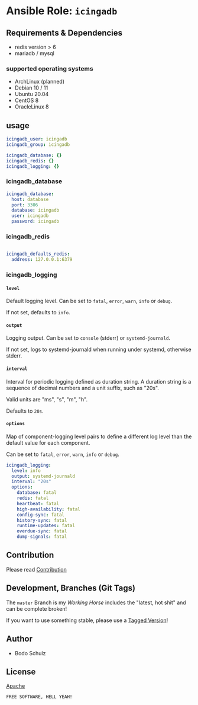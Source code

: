 
# Ansible Role:  `icingadb`



## Requirements & Dependencies

- redis version > 6
- mariadb / mysql

### supported operating systems

- ArchLinux (planned)
- Debian 10 / 11
- Ubuntu 20.04
- CentOS 8
- OracleLinux 8

## usage

```yaml
icingadb_user: icingadb
icingadb_group: icingadb

icingadb_database: {}
icingadb_redis: {}
icingadb_logging: {}
```

### icingadb_database

```yaml
icingadb_database:
  host: database
  port: 3306
  database: icingadb
  user: icingadb
  password: icingadb
```
### icingadb_redis

```yaml

icingadb_defaults_redis:
  address: 127.0.0.1:6379
```

### icingadb_logging

#### `level`
Default logging level. Can be set to `fatal`, `error`, `warn`, `info` or `debug`.

If not set, defaults to `info`.

#### `output`
Logging output. Can be set to `console` (stderr) or `systemd-journald`.

If not set, logs to systemd-journald when running under systemd, otherwise stderr.

#### `interval`

Interval for periodic logging defined as duration string.
A duration string is a sequence of decimal numbers and a unit suffix, such as "20s".

Valid units are "ms", "s", "m", "h".

Defaults to `20s`.

#### `options`

Map of component-logging level pairs to define a different log level than the default
value for each component.

Can be set to `fatal`, `error`, `warn`, `info` or `debug`.

```yaml
icingadb_logging:
  level: info
  output: systemd-journald
  interval: "20s"
  options:
    database: fatal
    redis: fatal
    heartbeat: fatal
    high-availability: fatal
    config-sync: fatal
    history-sync: fatal
    runtime-updates: fatal
    overdue-sync: fatal
    dump-signals: fatal
```




## Contribution

Please read [Contribution](CONTRIBUTING.md)

## Development,  Branches (Git Tags)

The `master` Branch is my *Working Horse* includes the "latest, hot shit" and can be complete broken!

If you want to use something stable, please use a [Tagged Version](https://github.com/bodsch/ansible-icingaweb2/tags)!

## Author

- Bodo Schulz

## License

[Apache](LICENSE)

`FREE SOFTWARE, HELL YEAH!`
